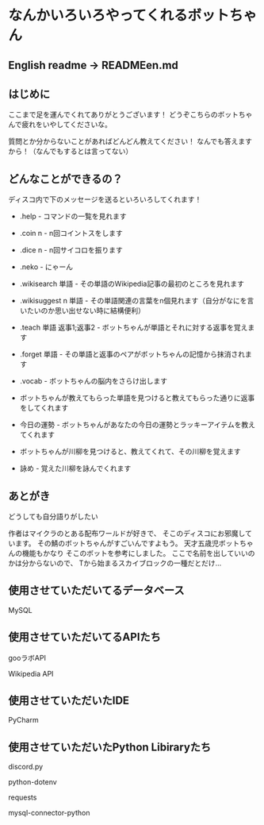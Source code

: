 # なんかいろいろやってくれるボットちゃん

## English readme -> READMEen.md

## はじめに
ここまで足を運んでくれてありがとうございます！
どうぞこちらのボットちゃんで疲れをいやしてくださいな。

質問とか分からないことがあればどんどん教えてください！
なんでも答えますから！（なんでもするとは言ってない）

## どんなことができるの？
ディスコ内で下のメッセージを送るといろいろしてくれます！
 - .help - コマンドの一覧を見れます

 - .coin n - n回コイントスをします

 - .dice n - n回サイコロを振ります

 - .neko - にゃーん

 - .wikisearch 単語 - その単語のWikipedia記事の最初のところを見れます

 - .wikisuggest n 単語 - その単語関連の言葉をn個見れます（自分がなにを言いたいのか思い出せない時に結構便利）
  
 - .teach 単語 返事1;返事2 - ボットちゃんが単語とそれに対する返事を覚えます
 
 - .forget 単語 - その単語と返事のペアがボットちゃんの記憶から抹消されます
 
 - .vocab - ボットちゃんの脳内をさらけ出します
 
 -  ボットちゃんが教えてもらった単語を見つけると教えてもらった通りに返事をしてくれます
 
 - 今日の運勢 - ボットちゃんがあなたの今日の運勢とラッキーアイテムを教えてくれます

 - ボットちゃんが川柳を見つけると、教えてくれて、その川柳を覚えます

 - 詠め - 覚えた川柳を詠んでくれます

## あとがき
どうしても自分語りがしたい

作者はマイクラのとある配布ワールドが好きで、
そこのディスコにお邪魔しています。
その鯖のボットちゃんがすごいんですよもう。
天才五歳児ボットちゃんの機能もかなり
そこのボットを参考にしました。
ここで名前を出していいのかは分からないので、
Tから始まるスカイブロックの一種だとだけ…

## 使用させていただいてるデータベース
MySQL

## 使用させていただいてるAPIたち
gooラボAPI

Wikipedia API

## 使用させていただいたIDE
PyCharm

## 使用させていただいたPython Libiraryたち
discord.py

python-dotenv

requests

mysql-connector-python



